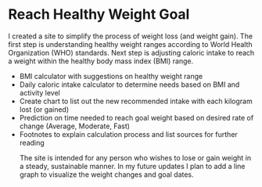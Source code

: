 # Reach Healthy Weight Goal

I created a site to simplify the process of weight loss (and weight gain). 
The first step is understanding healthy weight ranges according to World Health Organization (WHO) standards. Next step is adjusting caloric intake to reach a weight within the healthy body mass index (BMI) range.

<ul>
<li>BMI calculator with suggestions on healthy weight range</li>
<li>Daily caloric intake calculator to determine needs based on BMI and activity level</li>
<li>Create chart to list out the new recommended intake with each kilogram lost (or gained)</li>
<li>Prediction on time needed to reach goal weight based on desired rate of change (Average, Moderate, Fast)</li>
<li>Footnotes to explain calculation process and list sources for further reading</li>

The site is intended for any person who wishes to lose or gain weight in a steady, sustainable manner. In my future updates I plan to add a line graph to visualize the weight changes and goal dates.
